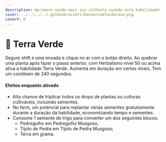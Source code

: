 ```yaml
---
description: Aprimore ainda mais sua colheita usando esta habilidade!
cover: ../../../../.gitbook/assets/bannercomfundorevo.png
coverY: 0
---
```


# 🌻 Terra Verde

Segure shift e uma enxada e clique no ar com o botão direito. Ao quebrar uma planta após fazer o passo anterior, com Herbalismo nível 50 ou acima ativa a habilidade Terra Verde. Aumenta em duração em certos níveis. Tem um cooldown de 240 segundos.

#### Efeitos enquanto ativado

* Alta chance de triplicar todos os drops de plantas ou culturas cultiváveis, incluindo sementes.
* No farm, um potencial para replantar várias sementes gratuitamente durante a duração da habilidade, economizando tempo e sementes.
* Consome 1 semente de trigo para converter um dos seguintes blocos:
  * Pedregulho em Pedregulho Musgoso;
  * Tijolo de Pedra em Tijolo de Pedra Musgoso;
  * Terra em grama.
